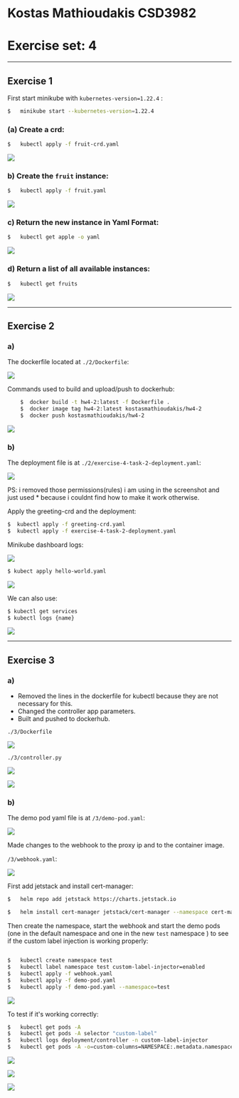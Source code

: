 # Kostas Mathioudakis CSD3982
# Exercise set: 4

***

## Exercise 1

First start minikube with `kubernetes-version=1.22.4` :

```bash
$   minikube start --kubernetes-version=1.22.4
```


### (a) Create a crd:

```bash
$   kubectl apply -f fruit-crd.yaml
```

![](./img/1_a.PNG)

### b) Create the `fruit` instance:

```bash
$   kubectl apply -f fruit.yaml
```

![](./img/1_b.PNG)

### c) Return the new instance in Yaml Format:

```bash
$   kubectl get apple -o yaml
```

![](./img/1_c.PNG)

### d) Return a list of all available instances:

```bash
$   kubectl get fruits
```

![](./img/1_d.PNG)

***

## Exercise 2

### a)

The dockerfile located at `./2/Dockerfile`:

![](./img/2_a_dockerfile.PNG)

Commands used to build and upload/push to dockerhub:

```bash
    $  docker build -t hw4-2:latest -f Dockerfile .
    $  docker image tag hw4-2:latest kostasmathioudakis/hw4-2
    $  docker push kostasmathioudakis/hw4-2
```

![](./img/2_a_build_and_push_to_dockerhub.PNG)

### b)

The deployment file is at `./2/exercise-4-task-2-deployment.yaml`:

![](./img/2_b_deployment.PNG)

PS: i removed those permissions(rules) i am using in the screenshot and just used * because i couldnt find how to make it work otherwise.

Apply the greeting-crd and the deployment:

```bash
$  kubectl apply -f greeting-crd.yaml
$  kubectl apply -f exercise-4-task-2-deployment.yaml
```

Minikube dashboard logs:

![](./img/2_b_log.PNG)

```bash
$ kubect apply hello-world.yaml
```

![](./img/2_b_hello_dashboard.PNG)

We can also use:

```bash
$ kubectl get services
$ kubectl logs {name}
```

![](./img/2_b_get_services.PNG)

***

## Exercise 3

### a)

 - Removed the lines in the dockerfile for kubectl because they are not necessary for this.
 - Changed the controller app parameters.
 - Built and pushed to dockerhub.


`./3/Dockerfile`

![](./img/3_a_dockerfile.PNG)

`./3/controller.py`

![](./img/3_a_controller.PNG)

![](./img/3_a_dockerhub.PNG)

### b)

The demo pod yaml file is at `/3/demo-pod.yaml`:

![](./img/3_b_demo_pod.PNG)

Made changes to the webhook to the proxy ip and to the container image.

`/3/webhook.yaml`:

![](./img/3_b_webhook.PNG)

First add jetstack and install cert-manager:

```bash
$   helm repo add jetstack https://charts.jetstack.io

$   helm install cert-manager jetstack/cert-manager --namespace cert-manager --create-namespace --version v1.7.2 --set installCRDs=true
```

Then create the namespace, start the webhook and start the demo pods (one in the default namespace and one in the new `test` namespace ) to see if the custom label injection is working properly:

```bash

$   kubectl create namespace test
$   kubectl label namespace test custom-label-injector=enabled
$   kubectl apply -f webhook.yaml
$   kubectl apply -f demo-pod.yaml
$   kubectl apply -f demo-pod.yaml --namespace=test

```

![](./img/3_init_demo.PNG)

To test if it's working correctly:

```bash
$   kubectl get pods -A
$   kubectl get pods -A selector "custom-label"
$   kubectl logs deployment/controller -n custom-label-injector
$   kubectl get pods -A -o=custom-columns=NAMESPACE:.metadata.namespace,NAME:.metadata.name,LABELS:.metadata.labels
```

![](./img/3_get_pods.PNG)

![](./img/3_demo_custom_label_injector.PNG)

![](./img/3_b_labels.PNG)
